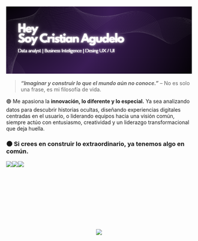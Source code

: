 
![Banner de cris](image%20copy.png)
> **_“Imaginar y construir lo que el mundo aún no conoce.”_** 
– No es solo una frase, es mi filosofía de vida.

 🟣 Me apasiona la **innovación, lo diferente y lo especial.** Ya sea analizando datos para descubrir historias ocultas, diseñando experiencias digitales centradas en el usuario, o liderando equipos hacia una visión común, siempre actúo con entusiasmo, creatividad y un liderazgo transformacional que deja huella.

### 🌑 Si crees en construir lo extraordinario, ya tenemos algo en común. 

<div style="display: flex; flex-direction: row;" align="center">
<img class="img" height="170cm" src="https://nirzak-streak-stats.vercel.app/?user=Crismiau&theme=midnight-purple&hide_border=false" />
<img class="img" height="170cm" src="https://github-readme-stats.vercel.app/api?username=Crismiau&theme=midnight-purple&hide_border=false&include_all_commits=true&count_private=true"/>

<img class="img" height="170cm" src="https://github-readme-stats.vercel.app/api/top-langs/?username=Crismiau&theme=midnight-purple&hide_border=false&include_all_commits=true&count_private=true&layout=compact"/>
</div>

<p align="center">
<img src="https://media0.giphy.com/media/v1.Y2lkPTc5MGI3NjExY2NjcnE0bnp5eXhjNXo1OWRiczdtaG5vOGp1cDQ3a2V0N3VrM2JnZiZlcD12MV9pbnRlcm5hbF9naWZfYnlfaWQmY3Q9cw/i3uCv2KzMNVl4q35rI/giphy.gif" width="2322">

